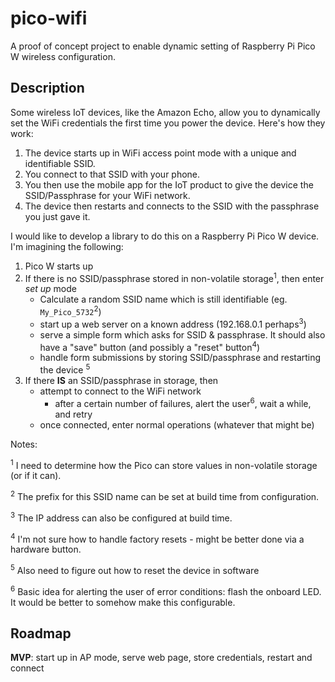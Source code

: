 # pico-wifi
A proof of concept project to enable dynamic setting of Raspberry Pi Pico W wireless configuration.

## Description
Some wireless IoT devices, like the Amazon Echo, allow you to dynamically set the WiFi credentials the first time you power the device. Here's how they work:

1. The device starts up in WiFi access point mode with a unique and identifiable SSID.
2. You connect to that SSID with your phone.
3. You then use the mobile app for the IoT product to give the device the SSID/Passphrase for your WiFi network.
4. The device then restarts and connects to the SSID with the passphrase you just gave it.

I would like to develop a library to do this on a Raspberry Pi Pico W device. I'm imagining the following:

1. Pico W starts up
2. If there is no SSID/passphrase stored in non-volatile storage<sup>1</sup>, then enter *set up* mode
    * Calculate a random SSID name which is still identifiable (eg. `My_Pico_5732`<sup>2</sup>)
    * start up a web server on a known address (192.168.0.1 perhaps<sup>3</sup>)
    * serve a simple form which asks for SSID & passphrase. It should also have a "save" button (and possibly a "reset" button<sup>4</sup>)
    * handle form submissions by storing SSID/passphrase and restarting the device <sup>5</sup>
3. If there **IS** an SSID/passphrase in storage, then
    * attempt to connect to the WiFi network
        * after a certain number of failures, alert the user<sup>6</sup>, wait a while, and retry
    * once connected, enter normal operations (whatever that might be)

Notes:

<sup>1</sup> I need to determine how the Pico can store values in non-volatile storage (or if it can).

<sup>2</sup> The prefix for this SSID name can be set at build time from configuration.

<sup>3</sup> The IP address can also be configured at build time.

<sup>4</sup> I'm not sure how to handle factory resets - might be better done via a hardware button.

<sup>5</sup> Also need to figure out how to reset the device in software

<sup>6</sup> Basic idea for alerting the user of error conditions: flash the onboard LED. It would be better to somehow make this configurable.

## Roadmap

**MVP**: start up in AP mode, serve web page, store credentials, restart and connect
